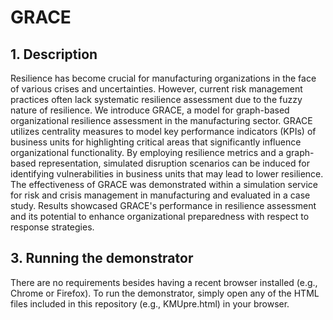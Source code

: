 # GRACE

## 1. Description

Resilience has become crucial for manufacturing organizations in the face of various crises and uncertainties. However, current risk management practices often lack systematic resilience assessment due to the fuzzy nature of resilience. We introduce GRACE, a model for graph-based organizational resilience assessment in the manufacturing sector. GRACE utilizes centrality measures to model key performance indicators (KPIs) of business units for highlighting critical areas that significantly influence organizational functionality. By employing resilience metrics and a graph-based representation, simulated disruption scenarios can be induced for identifying vulnerabilities in business units that may lead to lower resilience. The effectiveness of GRACE was demonstrated within a simulation service for risk and crisis management in manufacturing and evaluated in a case study. Results showcased GRACE's performance in resilience assessment and its potential to enhance organizational preparedness with respect to response strategies.

## 3. Running the demonstrator

There are no requirements besides having a recent browser installed (e.g., Chrome or Firefox).
To run the demonstrator, simply open any of the HTML files included in this repository (e.g., KMUpre.html) in your browser.
